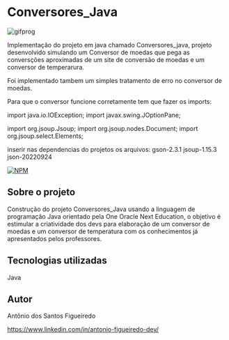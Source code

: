 # Conversores_Java
![gifprog](https://user-images.githubusercontent.com/86839388/214460687-595c25eb-5ac2-4b4c-aeeb-200b80050b6c.gif)

Implementação do projeto em java chamado Conversores_java, projeto desenvolvido simulando um Conversor de moedas que pega as conversções aproximadas de um site de conversão de moedas e um conversor de temperarura.

Foi implementado tambem um simples tratamento de erro no conversor de moedas.

Para que o conversor funcione corretamente tem que fazer os imports:

import java.io.IOException;
import javax.swing.JOptionPane;

import org.jsoup.Jsoup;
import org.jsoup.nodes.Document;
import org.jsoup.select.Elements;

inserir nas dependencias do projetos os arquivos:
gson-2.3.1
jsoup-1.15.3
json-20220924

[![NPM](https://img.shields.io/npm/l/react)](https://github.com/antonysf/Conversores_Java/blob/main/License) 

## Sobre o projeto
Construção do projeto Conversores_Java usando a linguagem de programação Java orientado pela One Oracle Next Education, o objetivo é estimular a criatividade dos devs para elaboração de um conversor de moedas e um conversor de temperatura com os conhecimentos já apresentados pelos professores.



## Tecnologias utilizadas
Java

## Autor
Antônio dos Santos Figueiredo

https://www.linkedin.com/in/antonio-figueiredo-dev/
